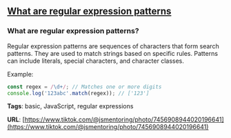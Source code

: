 ## [What are regular expression patterns](#what-are-regular-expression-patterns)

### What are regular expression patterns?

Regular expression patterns are sequences of characters that form search patterns. They are used to match strings based on specific rules. Patterns can include literals, special characters, and character classes.

Example:

```javascript
const regex = /\d+/; // Matches one or more digits
console.log('123abc'.match(regex)); // ['123']
```

**Tags**: basic, JavaScript, regular expressions

**URL**: [https://www.tiktok.com/@jsmentoring/photo/7456908944020196641](https://www.tiktok.com/@jsmentoring/photo/7456908944020196641)
